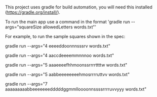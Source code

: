 This project uses gradle for build automation, you will need this installed (https://gradle.org/install/). 

To run the main app use a command in the format 'gradle run --args="squareSize allowedLetters words.txt"'

For example, to run the sample squares shown in the spec:

gradle run --args="4 eeeeddoonnnsssrv words.txt"

gradle run --args="4 aaccdeeeemmnnnoo words.txt"

gradle run --args="5 aaaeeeefhhmoonssrrrrttttw words.txt"

gradle run --args="5 aabbeeeeeeeehmosrrrruttvv words.txt"

gradle run --args="7 aaaaaaaaabbeeeeeeedddddggmmlloooonnssssrrrruvvyyy words.txt"

